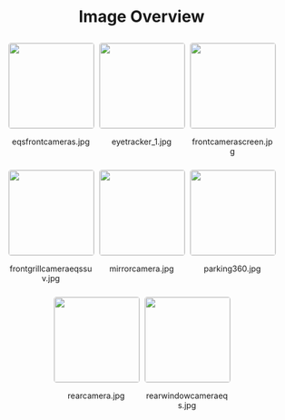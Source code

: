 <style>
    .image-gallery {
        display: flex;
        flex-wrap: wrap;
        gap: 10px;
        justify-content: center;
        padding: 10px;
    }
    .image-gallery img {
        width: 150px;
        height: auto;
        border: 1px solid #ddd;
        border-radius: 5px;
    }
    .image-gallery div {
        flex: 1 1 calc(33.333% - 20px); /* Three images per row on large screens */
        max-width: 150px;
        text-align: center;
    }
    @media (max-width: 768px) {
        .image-gallery div {
            flex: 1 1 calc(50% - 20px); /* Two images per row on medium screens */
        }
    }
    @media (max-width: 480px) {
        .image-gallery div {
            flex: 1 1 100%; /* One image per row on small screens */
        }
    }
</style>
<h1 style ="text-align: center;"> Image Overview </h1> <div class="image-gallery">
<div>
<img src="https://media.evkx.net/multimedia/technology/sensorsandcameras/cameras/eqsfrontcameras_st.jpg">
<p>eqsfrontcameras.jpg</p>
</div>
<div>
<img src="https://media.evkx.net/multimedia/technology/sensorsandcameras/cameras/eyetracker_1_st.jpg">
<p>eyetracker_1.jpg</p>
</div>
<div>
<img src="https://media.evkx.net/multimedia/technology/sensorsandcameras/cameras/frontcamerascreen_st.jpg">
<p>frontcamerascreen.jpg</p>
</div>
<div>
<img src="https://media.evkx.net/multimedia/technology/sensorsandcameras/cameras/frontgrillcameraeqssuv_st.jpg">
<p>frontgrillcameraeqssuv.jpg</p>
</div>
<div>
<img src="https://media.evkx.net/multimedia/technology/sensorsandcameras/cameras/mirrorcamera_st.jpg">
<p>mirrorcamera.jpg</p>
</div>
<div>
<img src="https://media.evkx.net/multimedia/technology/sensorsandcameras/cameras/parking360_st.jpg">
<p>parking360.jpg</p>
</div>
<div>
<img src="https://media.evkx.net/multimedia/technology/sensorsandcameras/cameras/rearcamera_st.jpg">
<p>rearcamera.jpg</p>
</div>
<div>
<img src="https://media.evkx.net/multimedia/technology/sensorsandcameras/cameras/rearwindowcameraeqs_st.jpg">
<p>rearwindowcameraeqs.jpg</p>
</div>
</div>
